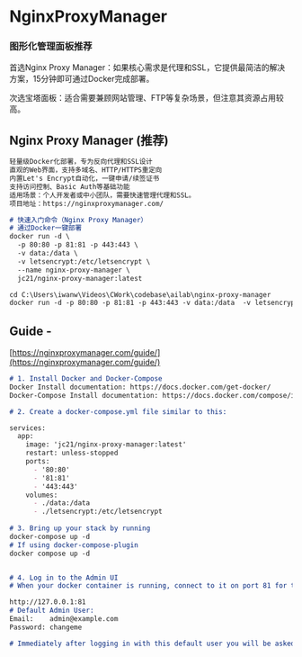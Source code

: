 # NginxProxyManager​​

### **图形化管理面板推荐**

首选Nginx Proxy Manager：如果核心需求是代理和SSL，它提供最简洁的解决方案，15分钟即可通过Docker完成部署。

次选宝塔面板：适合需要兼顾网站管理、FTP等复杂场景，但注意其资源占用较高。

## Nginx Proxy Manager​​ (推荐)

```Markdown
轻量级Docker化部署，专为反向代理和SSL设计
直观的Web界面，支持多域名、HTTP/HTTPS重定向
​​内置Let's Encrypt自动化​​，一键申请/续签证书
支持访问控制、Basic Auth等基础功能
​​适用场景​​：个人开发者或中小团队，需要快速管理代理和SSL。
​​项目地址​​：https://nginxproxymanager.com/

# 快速入门命令（Nginx Proxy Manager）​
# 通过Docker一键部署
docker run -d \
  -p 80:80 -p 81:81 -p 443:443 \
  -v data:/data \
  -v letsencrypt:/etc/letsencrypt \
  --name nginx-proxy-manager \
  jc21/nginx-proxy-manager:latest

cd C:\Users\iwanw\Videos\CWork\codebase\ailab\nginx-proxy-manager
docker run -d -p 80:80 -p 81:81 -p 443:443 -v data:/data  -v letsencrypt:/etc/letsencrypt --name nginx-proxy-manager jc21/nginx-proxy-manager:latest

```

## Guide - 

[https://nginxproxymanager.com/guide/](https://nginxproxymanager.com/guide/)

```Markdown
# 1. Install Docker and Docker-Compose
Docker Install documentation: https://docs.docker.com/get-docker/
Docker-Compose Install documentation: https://docs.docker.com/compose/install/

# 2. Create a docker-compose.yml file similar to this:

services:
  app:
    image: 'jc21/nginx-proxy-manager:latest'
    restart: unless-stopped
    ports:
      - '80:80'
      - '81:81'
      - '443:443'
    volumes:
      - ./data:/data
      - ./letsencrypt:/etc/letsencrypt
 
# 3. Bring up your stack by running
docker-compose up -d
# If using docker-compose-plugin
docker compose up -d


# 4. Log in to the Admin UI
# When your docker container is running, connect to it on port 81 for the admin interface. Sometimes this can take a little bit because of the entropy of keys.

http://127.0.0.1:81
# Default Admin User:
Email:    admin@example.com
Password: changeme

# Immediately after logging in with this default user you will be asked to modify your details and change your password.

```


